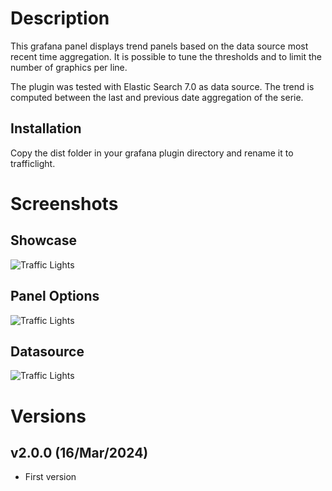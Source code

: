 # Description

This grafana panel displays trend panels based on the data source most recent time aggregation. It is possible to tune the thresholds and to limit the number of graphics per line. 

The plugin was tested with Elastic Search 7.0 as data source.
The trend is computed between the last and previous date aggregation of the serie.

## Installation

Copy the dist folder in your grafana plugin directory and rename it to trafficlight.

# Screenshots

## Showcase

![Traffic Lights](https://raw.githubusercontent.com/snuids/grafana-trafficlights-panel/master/src/media/Example.png)


## Panel Options

![Traffic Lights](https://raw.githubusercontent.com/snuids/grafana-trafficlights-panel/master/src/media/Config.png)

## Datasource

![Traffic Lights](https://raw.githubusercontent.com/snuids/grafana-trafficlights-panel/master/src/media/Datasource.png)


# Versions
## v2.0.0 (16/Mar/2024)
- First version


